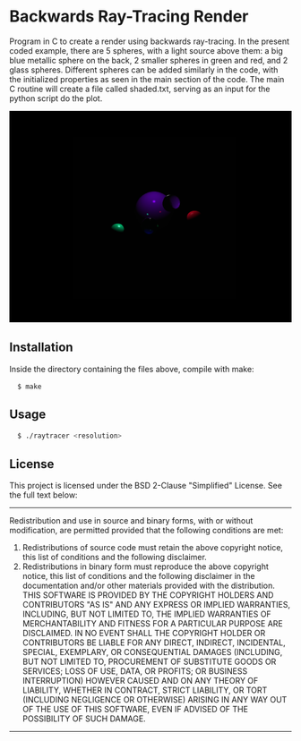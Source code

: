 # Backwards Ray-Tracing Render

Program in C to create a render using backwards ray-tracing. In the present coded example, there are 5 spheres, with a light source above them: a big blue metallic sphere on the back, 2 smaller spheres in green and red, and 2 glass spheres. Different spheres can be added similarly in the code, with the initialized properties as seen in the main section of the code. The main C routine will create a file called shaded.txt, serving as an input for the python script do the plot.

![Alt text](spheres.png)

## Installation

Inside the directory containing the files above, compile with make:

```bash
  $ make
```
    
## Usage

```bash
  $ ./raytracer <resolution>
```

## License

This project is licensed under the BSD 2-Clause "Simplified" License. See the full text below:

---

Redistribution and use in source and binary forms, with or without modification, are permitted provided that the following conditions are met:

1. Redistributions of source code must retain the above copyright notice, this list of conditions and the following disclaimer.
2. Redistributions in binary form must reproduce the above copyright notice, this list of conditions and the following disclaimer in the documentation and/or other materials provided with the distribution.
THIS SOFTWARE IS PROVIDED BY THE COPYRIGHT HOLDERS AND CONTRIBUTORS "AS IS" AND ANY EXPRESS OR IMPLIED WARRANTIES, INCLUDING, BUT NOT LIMITED TO, THE IMPLIED WARRANTIES OF MERCHANTABILITY AND FITNESS FOR A PARTICULAR PURPOSE ARE DISCLAIMED. IN NO EVENT SHALL THE COPYRIGHT HOLDER OR CONTRIBUTORS BE LIABLE FOR ANY DIRECT, INDIRECT, INCIDENTAL, SPECIAL, EXEMPLARY, OR CONSEQUENTIAL DAMAGES (INCLUDING, BUT NOT LIMITED TO, PROCUREMENT OF SUBSTITUTE GOODS OR SERVICES; LOSS OF USE, DATA, OR PROFITS; OR BUSINESS INTERRUPTION) HOWEVER CAUSED AND ON ANY THEORY OF LIABILITY, WHETHER IN CONTRACT, STRICT LIABILITY, OR TORT (INCLUDING NEGLIGENCE OR OTHERWISE) ARISING IN ANY WAY OUT OF THE USE OF THIS SOFTWARE, EVEN IF ADVISED OF THE POSSIBILITY OF SUCH DAMAGE.

---
